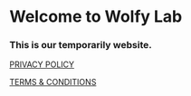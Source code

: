
# Welcome to Wolfy Lab

### This is our temporarily website.


[PRIVACY POLICY](privacypolicy.md)

[TERMS & CONDITIONS](termsandconditions.md)
